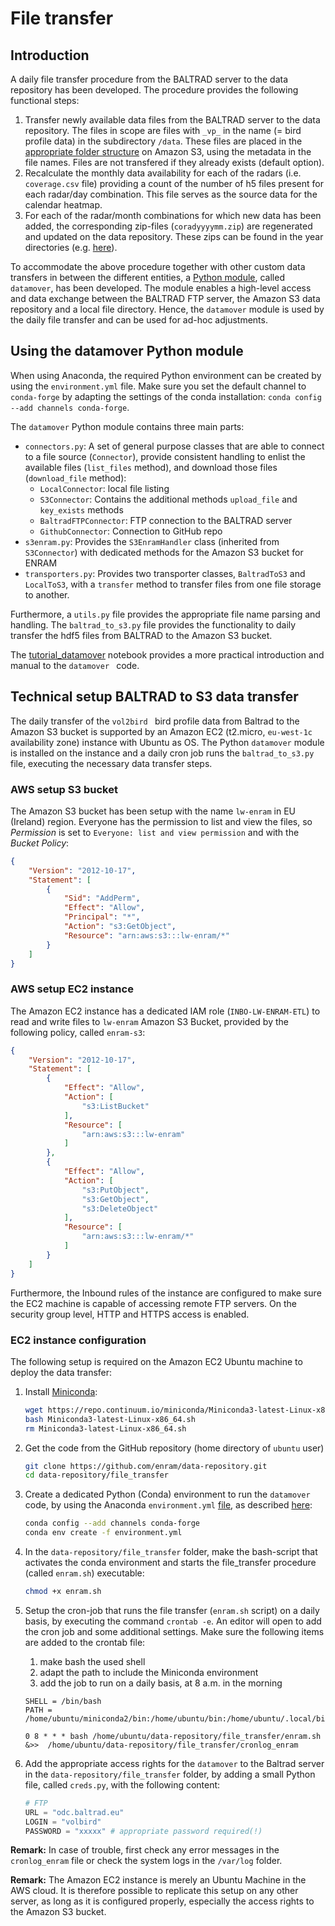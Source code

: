 # File transfer

## Introduction

A daily file transfer procedure from the BALTRAD server to the data repository has been developed. The procedure provides the following functional steps:
1. Transfer newly available data files from the BALTRAD server to the data repository. The files in scope are files with `_vp_` in the name (= bird profile data) in the subdirectory `/data`. These files are placed in the [appropriate folder structure](https://github.com/enram/data-repository#browsing-the-data) on Amazon S3, using the metadata in the file names. Files are not transfered if they already exists (default option).
2. Recalculate the monthly data availability for each of the radars (i.e. `coverage.csv` file) providing a count of the number of h5 files present for each radar/day combination. This file serves as the source data for the calendar heatmap. 
3. For each of the radar/month combinations for which new data has been added, the corresponding zip-files (`coradyyyymm.zip`) are regenerated and updated on the data repository. These zips can be found in the year directories (e.g. [here](http://enram.github.io/data-repository/?prefix=nl/dbl/2017/)).

To accommodate the above procedure together with other custom data transfers in between the different entities, a [Python module](https://github.com/enram/data-repository/tree/master/file_transfer/datamover), called `datamover`, has been developed. The module enables a high-level access and data exchange between the BALTRAD FTP server, the Amazon S3 data repository and a local file directory. Hence, the `datamover` module is used by the daily file transfer and can be used for ad-hoc adjustments.

## Using the datamover Python module

When using Anaconda, the required Python environment can be created by using the `environment.yml` file. Make sure you set the default channel to `conda-forge` by adapting the settings of the conda installation: `conda config --add channels conda-forge`. 

The `datamover` Python module contains three main parts:

- `connectors.py`: A set of general purpose classes that are able to connect to a file source (`Connector`), provide consistent handling to enlist the available files (`list_files` method), and download those files (`download_file` method):
  - `LocalConnector`: local file listing
  - `S3Connector`: Contains the additional methods `upload_file` and `key_exists` methods
  - `BaltradFTPConnector`: FTP connection to the BALTRAD server
  - `GithubConnector`: Connection to GitHub repo
- `s3enram.py`: Provides the `S3EnramHandler` class (inherited from `S3Connector`) with dedicated methods for the Amazon S3 bucket for ENRAM
- `transporters.py`: Provides two transporter classes, `BaltradToS3` and `LocalToS3`, with a `transfer` method to transfer files from one file storage to another.

Furthermore, a `utils.py` file provides the appropriate file name parsing and handling. The `baltrad_to_s3.py` file provides the functionality to daily transfer the hdf5 files from BALTRAD to the Amazon S3 bucket. 

The [tutorial_datamover](tutorial_datamover.ipynb) notebook provides a more practical introduction and manual to the `datamover ` code.

## Technical setup BALTRAD to S3 data transfer

The daily transfer of the `vol2bird ` bird profile data from Baltrad to the Amazon S3 bucket is supported by an Amazon EC2 (t2.micro, `eu-west-1c` availability zone) instance with Ubuntu as OS. The Python `datamover` module is installed on the instance and a daily cron job runs the `baltrad_to_s3.py` file, executing the necessary data transfer steps.

### AWS setup S3 bucket

The Amazon S3 bucket has been setup with the name `lw-enram` in EU (Ireland) region. Everyone has the permission to list and view the files, so *Permission* is set to `Everyone: list and view permission` and with the *Bucket Policy*:

```json
{
    "Version": "2012-10-17",
    "Statement": [
        {
            "Sid": "AddPerm",
            "Effect": "Allow",
            "Principal": "*",
            "Action": "s3:GetObject",
            "Resource": "arn:aws:s3:::lw-enram/*"
        }
    ]
}
```

### AWS setup EC2 instance

The Amazon EC2 instance has a dedicated IAM role (`INBO-LW-ENRAM-ETL`) to read and write files to `lw-enram` Amazon S3 Bucket, provided by the following policy, called `enram-s3`:

```json
{
    "Version": "2012-10-17",
    "Statement": [
        {
            "Effect": "Allow",
            "Action": [
                "s3:ListBucket"
            ],
            "Resource": [
                "arn:aws:s3:::lw-enram"
            ]
        },
        {
            "Effect": "Allow",
            "Action": [
                "s3:PutObject",
                "s3:GetObject",
                "s3:DeleteObject"
            ],
            "Resource": [
                "arn:aws:s3:::lw-enram/*"
            ]
        }
    ]
}
```

Furthermore, the Inbound rules of the instance are configured to make sure the EC2 machine is capable of accessing remote FTP servers. On the security group level, HTTP and HTTPS access is enabled. 

### EC2 instance configuration

The following setup is required on the Amazon EC2 Ubuntu machine to deploy the data transfer:

1. Install [Miniconda](https://conda.io/docs/install/quick.html#linux-miniconda-install):

	```bash
	wget https://repo.continuum.io/miniconda/Miniconda3-latest-Linux-x86_64.sh
	bash Miniconda3-latest-Linux-x86_64.sh
	rm Miniconda3-latest-Linux-x86_64.sh
	```

2. Get the code from the GitHub repository (home directory of `ubuntu` user)

	```bash
	git clone https://github.com/enram/data-repository.git
	cd data-repository/file_transfer
	```

3. Create a dedicated Python (Conda) environment to run the `datamover` code, by using the Anaconda `environment.yml` [file](https://github.com/enram/data-repository/blob/master/file_transfer/environment.yml), as described [here](https://conda.io/docs/using/envs.html#use-environment-from-file):

	```bash
	conda config --add channels conda-forge
	conda env create -f environment.yml
	```
4. In the `data-repository/file_transfer` folder, make the bash-script that activates the conda environment and starts the file_transfer procedure (called `enram.sh`) executable:

	```bash
	chmod +x enram.sh
	```

5. Setup the cron-job that runs the file transfer (`enram.sh` script) on a daily basis, by executing the command `crontab -e`. An editor will open to add the cron job and some additional settings. Make sure the following items are added to the crontab file:

	1. make bash the used shell
 	2. adapt the path to include the Miniconda environment
	3. add the job to run on a daily basis, at 8 a.m. in the morning

	```
	SHELL = /bin/bash
	PATH = /home/ubuntu/miniconda2/bin:/home/ubuntu/bin:/home/ubuntu/.local/bin:/home/ubuntu/miniconda2/bin:/usr/local/sbin:/usr/local/bin:/usr/sbin:/usr/bin:/sbin:/bin:/snap/bin

	0 8 * * * bash /home/ubuntu/data-repository/file_transfer/enram.sh &>>  /home/ubuntu/data-repository/file_transfer/cronlog_enram
	```

6. Add the appropriate access rights for the `datamover` to the Baltrad server in the `data-repository/file_transfer` folder, by adding a small Python file, called `creds.py`, with the following content:

	```python
	# FTP
	URL = "odc.baltrad.eu"
	LOGIN = "volbird"
	PASSWORD = "xxxxx" # appropriate password required(!)
	```

**Remark:** In case of trouble, first check any error messages in the `cronlog_enram` file or check the system logs in the `/var/log` folder.

**Remark:** The Amazon EC2 instance is merely an Ubuntu Machine in the AWS cloud. It is therefore possible to replicate this setup on any other server, as long as it is configured properly, especially the access rights to the Amazon S3 bucket.
